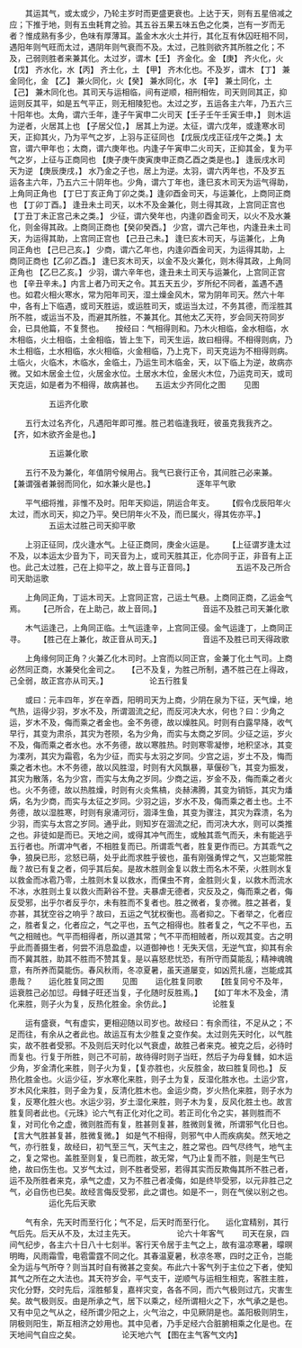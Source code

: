 <!-- { "loadSidebar": true } -->
　　其运其气，或太或少，乃轮主岁时而更盛更衰也。上达于天，则有五星倍减之应；下推于地，则有五虫耗育之验。其五谷五果五味五色之化类，岂有一岁而无者？惟成熟有多少，色味有厚薄耳。盖金木水火土并行，其化互有休囚旺相不同，遇阳年则气旺而太过，遇阴年则气衰而不及。太过，己胜则欲齐其所胜之化；不及，己弱则胜者来兼其化。太过岁，谓木【壬】 齐金化。金 【庚】 齐火化，火 【戊】 齐水化，水【丙】 齐土化，土 【甲】 齐木化也。不及岁，谓木 【丁】 兼金同化，金 【乙】 兼火同化，火【癸】 兼水同化，水 【辛】 兼土同化，土 【己】 兼木同化也。其司天与运相临，间有逆顺，相刑相佐，司天则同其正，抑运则反其平，如是五气平正，则无相陵犯也。太过之岁，五运各主六年，乃五六三十阳年也。太角，谓六壬年，逢子午寅申二火司天【壬子壬午壬寅壬申，】 则木运为逆者，火居其上也 【子居父位，】 居其上为逆。太征，谓六戊年，或逢寒水司天，正抑其火，乃为平气之岁，上羽与正征同也 【戊辰戊戌正征戌午之类。】太宫，谓六甲年也；太商，谓六庚年也。内逢子午寅申二火司天，正抑其金，复为平气之岁，上征与正商同也 【庚子庚午庚寅庚申正商乙酉之类是也。】 逢辰戌水司天为逆 【庚辰庚戌，】 水乃金之子也，居上为逆。太羽，谓六丙年也，不及岁五运各主六年，乃五六三十阴年也。少角，谓六丁年也，逢巳亥木司天为运气得助，上角同正角也 【丁巳丁亥正角丁卯之类。】逢卯酉金司天，与运兼化，上商同正商也 【丁卯丁酉。】 逢丑未土司天，以木不及金兼化，则土得其政，上宫同正宫也 【丁丑丁未正宫己未之类。】 少征，谓六癸年也，内逢卯酉金司天，以火不及水兼化，则金得其政。上商同正商也【癸卯癸酉。】 少宫，谓六己年也，内逢丑未土司天，为运得其助，上宫同正宫也 【己丑己未。】 逢巳亥木司天，与运兼化，上角同正角也 【己巳己亥。】 少商，谓六乙年也，内逢卯酉金司天，为运得其助，上商同正商也【乙卯乙酉。】 逢巳亥木司天，以金不及火兼化，则木得其政，上角同正角也 【乙巳乙亥。】 少羽，谓六辛年也，逢丑未土司天与运兼化，上宫同正宫也 【辛丑辛未。】内言上者乃司天之令。其五天五少，岁所纪不同者，盖遇不遇也。如君火相火寒水，常为阳年司天，湿土燥金风木，常为阴年司天。然六十年中，各有上下临遇，或司天胜运，或运胜司天，或运当太过，不务其德，而淫胜其所不胜，或运当不及，而避其所胜，不兼其化。其他太乙天符，岁会同天符同岁会，已具他篇，不复赘也。　　按经曰：气相得则和。乃木火相临，金水相临，水木相临，火土相临，土金相临，皆上生下，司天生运，故曰相得。不相得则病，乃木土相临，土水相临，水火相临，火金相临，乃上克下，司天克运为不相得则病。土临火，火临木，木临水，金临土，乃运生司木临金，天，以下临上为逆，故病亦微。又如木居金土位，火居金水位。土居水木位，金居火木位，乃运克司天，或司天克运，如是者为不相得，故病甚也。　　五运太少齐同化之图
　　见图

　　　　　五运齐化歌

　　五行太过名齐化，凡遇阳年即可推。胜己若临逢我旺，彼虽克我我齐之。　　 【齐，如木欲齐金是也。】

　　　　　五运兼化歌

　　五行不及为兼化，年值阴兮候用占。我气已衰行正令，其间胜己必来兼。　　【兼谓强者兼弱而同化，如水兼火是也。】
　　　　　逐年平气歌

　　平气细将推，非惟不及时。阳年天抑运，阴运合年支。　　 【假令戊辰阳年火太过，而水司天，抑之乃平。癸巳阴年火不及，而巳属火，得其佐亦平。】
　　　　　五运太过胜己司天抑平歌

　　上羽正征同，戊火逢水气。上征正商同，庚金火运是。　　 【上征谓岁逢太过不及，以本运太少音为下，司天音为上，或司天胜其正，化亦同于正，非音有上正也。此己太过胜，己在上抑平之，故上音与正音同。】
　　　　　五运不及己所合司天助运歌

　　上角同正角，丁运木司天。上宫同正宫，己运土气悬。上商同正商，乙运金气焉。　　 【己所合，在上助己，故上音同。】
　　　　　音运不及胜己司天兼化歌

　　木气运逢己，上角同正临。土气运逢辛，上宫同正侵。金气运逢丁，上商同正寻。　　 【胜己在上兼化，故正音从司天。】
　　　　　音运不及胜已司天得政歌

　　上角缘何同正角？火兼乙化木司时。上宫而以同正宫，金兼丁化土气司。上商必然同正商，水兼癸化金司之。　　【己不及复，为胜己所制，遇不胜己在上得政，己全弱，故正宫亦从司天。】
　　　　　论五行胜复

　　或曰：元丰四年，岁在辛酉，阳明司天为上商，少阴在泉为下征，天气燥，地气热，运得少羽，岁水不及，所谓涸流之纪，而反河决大水，何也？曰：少角之运，岁木不及，侮而乘之者金也。金不务德，故以燥胜风。时则有白露早降，收气早行，其变为肃杀，其灾为苍陨，名为少角，而实与太商之岁同。少征之运，岁火不及，侮而乘之者水也。水不务德，故以寒胜热。时则寒零凝惨，地积坚冰，其变为凓冽，其灾为霜雹，名为少征，而实与太羽之岁同。少宫之运，岁土不及，悔而乘之者木也。木不务德，故以风胜湿，时则有大风飘暴，草偃砂飞，其变为振发，其灾为散落，名为少宫，而实与太角之岁同。少商之运，岁金不及，侮而乘之者火也。火不务德，故以热胜燥，时则有火炎焦槁，炎赫沸腾，其变为销铄，其灾为燔焫，名为少商，而实与太征之岁同。少羽之运，岁水不及，侮而乘之者土也。土不务德，故以湿胜寒，时则有泉涌河衍，涸泽生鱼，其变为骤注，其灾为霖溃，名为少羽，而实与太宫之岁同。通乎此，则知岁在涸流之纪，而河决大水，则可以类推之也。非徒如是而已。天地之间，或得其冲气而生，或触其乖气而夭，未有能逃乎五行者也。所谓冲气者，不相胜复而已。所谓乖气者，胜复更作而已。方其乖气之争，狼戾已形，忿怒已萌，处乎此而求胜乎彼也，虽有刚强勇悍之气，又岂能常胜哉？故已有复之者，伺乎其后矣。是故木胜则金复以救土而名木不荣，火胜则水复以救金而冰雹乃零，土胜则木复以救水，而倮虫不育，金胜则火复，以救木而流水不冰，水胜则土复以救火而黅谷不登。夫暴虐无德者，灾反及之，侮而乘之者，侮反受邪，出乎尔者反乎尔，未有胜而不复者也。胜之微者，复亦微。胜之甚者，复亦甚，其犹空谷之响乎？故曰，五运之气犹权衡也。高者抑之。下者举之，化者应之，胜者复之，化者应之，气之平也，五气之相得也。胜者复之，气之不平也，五气之相贼也。气平而相得者，所以道其常；气不平而相贼者，所以观其变。古之明乎此而善摄生者，何尝不消息盈虚，以道御神也！无失天信，无逆气宜，抑其有余而不冀其胜，助其不胜而不赞其复。是以喜怒悲忧恐，有所守而莫能乱；精神魂魄意，有所养而莫能伤。春风秋雨，冬凉夏暑，虽天道屡变，如凶荒扎瘥，岂能成其患哉？　　运化胜复同之图
　　见图
　　运化胜复同歌
　　【胜复同兮不及年，运衰胜己必加愆。母雠子旺还当复，子化随时反胜焉。】　　【如丁年木不及金，清化来胜，则子火为复，反热化胜金。余仿此。】
　　　　　论胜复

　　运有盛衰，气有虚实，更相迎随以司岁也。故经曰：有余而往，不足从之；不足而往，有余从之者此也。故运互有太少胜复之变作矣。太过则先天时化，以气胜实，故不胜者受邪。不及则后天时化以气衰虚，故胜己者来克。被克之后，必待时而复也。行复于所胜，则己不可前，故待得时则子当旺，然后子为母复雠，如木运少角，岁金清化来胜，则子火为复，【复亦胜也，火反胜金，故曰胜复同也。】 反热化胜金也。火运少征，岁水寒化来胜，则子土为复，反湿化胜水也。土运少宫，岁木风化来胜，则子金为复，反清化胜木也。金运少商，岁火热化来胜，则子水为复，反寒化胜火也。水运少羽，岁土湿化来胜，则子木为复，反风化胜土也。故言胜复同者此也。《元珠》论六气有正化对化之司。若正司化令之实，甚则胜而不复，对司化令之虚，微则胜而有复，胜甚则复甚，胜微则复微，所谓邪气化日也。【言大气胜甚复甚，胜微复微。】 如是气不相得，则邪气中人而疾病矣。然天地之气，亦行胜复，故经曰，初气至三气，天气主之，胜之常也。四气尽终气，地气主之，复之常也。盖胜至则复，复已而胜，故无常，气乃止复而不胜，则是生气已绝，故曰伤生也。又岁气太过，则不胜者受邪，若得其实而反欺侮其所不胜己者，运不及所胜者来克，承气之虚，又为不胜己者凌侮，如是终毕受邪，以元非胜己之气，必自伤也已矣。故经言侮反受邪，此之谓也。如是不一，则在气侯以别之也。
　　　　　运化先后天歌

　　气有余，先天时而至行化；气不足，后天时而至行化。　　运化宜精别，其行气后先。后天从不及，太过主先天。
　　　　　论六十年客气
　　司天在泉，四间气纪步，各主六十日八十七刻半。客行天令居于主气之上，故有温凉寒暑，曚暝明晦，风雨霜雪，电雹雷霆不同之化。其春温夏暑，秋凉冬寒，四时之正令，岂能全为运与气所夺？则当其时自有微甚之变矣。布此六十客气列于主位之下者，使知其气之所在之大法也。其天符岁会，平气支干，逆顺气与运相生相克，客胜主胜，灾化分野，交时先后，淫胜郁复，嘉祥灾变，各各不同，而六气极则过亢，灾害生矣。故气极则反。由是所承之气，居下以乘之，经所谓相火之下，水气承之是也。又有中见之气从之，经所谓少阳之上，火气治之，中见厥阴是也。盖阳极则阴生，阴极则阳生，斯互相济之妙用也。其中见者，乃手足经六合脏腑相乘之化是也。在天地间气自应之矣。
　　　　　论天地六气 【图在主气客气文内】
